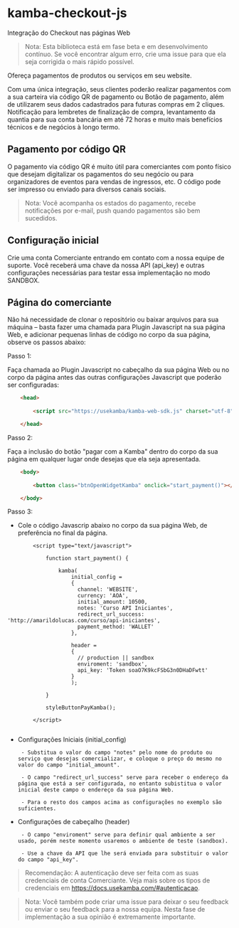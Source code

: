 # kamba-checkout-js

Integração do Checkout nas páginas Web



> Nota: Esta biblioteca está em fase beta e em desenvolvimento contínuo. Se você encontrar algum erro, crie uma issue para que ela seja corrigida o mais rápido possível.

Ofereça pagamentos de produtos ou serviços em seu website.

Com uma única integração, seus clientes poderão realizar pagamentos com a sua carteira via código QR de pagamento ou Botão de pagamento, além de utilizarem seus dados cadastrados para futuras compras em 2 cliques. Notificação para lembretes de finalização de compra, levantamento da quantia para sua conta bancária em até 72 horas e muito mais benefícios técnicos e de negócios à longo termo.


## Pagamento por código QR

O pagamento via código QR é muito útil para comerciantes com ponto físico que desejam digitalizar os pagamentos do seu negócio ou para organizadores de eventos para vendas de ingressos, etc. O código pode ser impresso ou enviado para diversos canais sociais.

> Nota: Você acompanha os estados do pagamento, recebe notificações por e-mail, push quando pagamentos são bem sucedidos.


## Configuração inicial

Crie uma conta Comerciante entrando em contato com a nossa equipe de suporte. Você receberá uma chave da nossa API (api_key) e outras configurações necessárias para testar essa implementação no modo SANDBOX.


## Página do comerciante

Não há necessidade de clonar o repositório ou baixar arquivos para sua máquina – basta fazer uma chamada para Plugin Javascript na sua página Web, e adicionar pequenas linhas de código no corpo da sua página, observe os passos abaixo:

Passo 1:

Faça chamada ao Plugin Javascript no cabeçalho da sua página Web ou no corpo da página antes das outras configurações Javascript que poderão ser configuradas:

```html
	<head>     
	      
	    <script src="https://usekamba/kamba-web-sdk.js" charset="utf-8"></script>

	</head>
```
Passo 2:

Faça a inclusão do botão "pagar com a Kamba" dentro do corpo da sua página em qualquer lugar onde desejas que ela seja apresentada. 

```html
	<body>
		
    	<button class="btnOpenWidgetKamba" onclick="start_payment()"></button>

	</body>
```

Passo 3:

 - Cole o código Javascrip abaixo no corpo da sua página Web, de preferência no final da página.

```
	 	<script type="text/javascript">

	       	function start_payment() {  
	      
		        kamba(
		        	initial_config =
		            { 
		              channel: 'WEBSITE',
		              currency: 'AOA',
		              initial_amount: 10500,
		              notes: 'Curso API Iniciantes',
		              redirect_url_success: 'http://amarildolucas.com/curso/api-iniciantes',
		              payment_method: 'WALLET'
		            },
		           
		            header = 
		            {
		              // production || sandbox
		              enviroment: 'sandbox',
		              api_key: 'Token soaO7K9kcFSbG3n0DHaDFwtt'
		            }
		            );

	      	}

	      	styleButtonPayKamba();

	    </script>
	
```

 - Configurações Iniciais (initial_config)

		- Substitua o valor do campo "notes" pelo nome do produto ou serviço que desejas comercializar, e coloque o preço do mesmo no valor do campo "initial_amount".

		- O campo "redirect_url_success" serve para receber o endereço da página que está a ser configurada, no entanto subistitua o valor inicial deste campo o endereço da sua página Web.

		- Para o resto dos campos acima as configurações no exemplo são suficientes.

 - Configurações de cabeçalho (header)

		- O campo "enviroment" serve para definir qual ambiente a ser usado, porém neste momento usaremos o ambiente de teste (sandbox).

		- Use a chave da API que lhe será enviada para substituir o valor do campo "api_key".


	
> Recomendação: A autenticação deve ser feita com as suas credenciais de conta Comerciante. Veja mais sobre os tipos de credenciais em https://docs.usekamba.com/#autenticacao.


> Nota: Você também pode criar uma issue para deixar o seu feedback ou enviar o seu feedback para a nossa equipa. Nesta fase de implementação a sua opinião é extremamente importante.